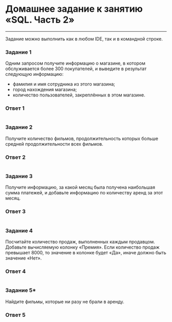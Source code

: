 # Домашнее задание к занятию «SQL. Часть 2»
---

Задание можно выполнить как в любом IDE, так и в командной строке.

### Задание 1

Одним запросом получите информацию о магазине, в котором обслуживается более 300 покупателей, и выведите в результат следующую информацию: 
- фамилия и имя сотрудника из этого магазина;
- город нахождения магазина;
- количество пользователей, закреплённых в этом магазине.
### Ответ 1
```sql

```
### Задание 2

Получите количество фильмов, продолжительность которых больше средней продолжительности всех фильмов.

### Ответ 2
```sql

```
### Задание 3
Получите информацию, за какой месяц была получена наибольшая сумма платежей, и добавьте информацию по количеству аренд за этот месяц.


### Ответ 3
```sql

```
### Задание 4
Посчитайте количество продаж, выполненных каждым продавцом. Добавьте вычисляемую колонку «Премия». Если количество продаж превышает 8000, то значение в колонке будет «Да», иначе должно быть значение «Нет».


### Ответ 4
```sql

```
### Задание 5*

Найдите фильмы, которые ни разу не брали в аренду.
### Ответ 5
```sql

